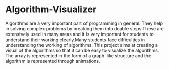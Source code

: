 # Algorithm-Visualizer
Algorithms are a very important part of programming in general. They help in solving complex problems by breaking them into doable steps.These are extensively used in many areas and it is very important for students to understand their working clearly.Many students face difficulties in understanding the working of algorithms. This project aims at creating a visual of the algorithms so that it can be easy to visualize the algorithms. The array is represented in the form of a graph-like structure and the algorithm is represented through animations.


